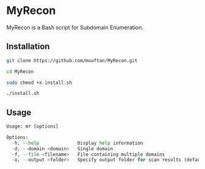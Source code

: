 # MyRecon

MyRecon is a Bash script for Subdomain Enumeration.

## Installation

```bash
git clone https://github.com/mouftan/MyRecon.git
```
```bash
cd MyRecon
```
```bash
sudo chmod +x install.sh
```
```bash
./install.sh
```

## Usage

```python
Usage: mr [options]

Options:
  -h, --help              Display help information
  -d, --domain <domain>   Single domain
  -f, --file <filename>   File containing multiple domains
  -o, --output <folder>   Specify output folder for scan results (default: ./output)
```
